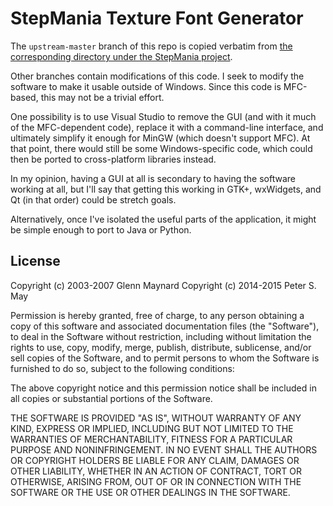 StepMania Texture Font Generator
================================

The `upstream-master` branch of this repo is copied verbatim from [the corresponding directory under the StepMania
project](https://github.com/stepmania/stepmania/tree/master/src/Texture%20Font%20Generator).

Other branches contain modifications of this code. I seek to modify the software to make it usable outside of Windows. Since this code is MFC-based, this may not be a trivial effort.

One possibility is to use Visual Studio to remove the GUI (and with it much of the MFC-dependent code), replace it with a command-line interface, and ultimately simplify it enough for MinGW (which doesn't support MFC). At that point, there would still be some Windows-specific code, which could then be ported to cross-platform libraries instead.

In my opinion, having a GUI at all is secondary to having the software working at all, but I'll say that getting this working in GTK+, wxWidgets, and Qt (in that order) could be stretch goals.

Alternatively, once I've isolated the useful parts of the application, it might be simple enough to port to Java or Python.

License
-------

Copyright (c) 2003-2007 Glenn Maynard
Copyright (c) 2014-2015 Peter S. May

Permission is hereby granted, free of charge, to any person obtaining a copy
of this software and associated documentation files (the "Software"), to deal
in the Software without restriction, including without limitation the rights
to use, copy, modify, merge, publish, distribute, sublicense, and/or sell
copies of the Software, and to permit persons to whom the Software is
furnished to do so, subject to the following conditions:

The above copyright notice and this permission notice shall be included in
all copies or substantial portions of the Software.

THE SOFTWARE IS PROVIDED "AS IS", WITHOUT WARRANTY OF ANY KIND, EXPRESS OR
IMPLIED, INCLUDING BUT NOT LIMITED TO THE WARRANTIES OF MERCHANTABILITY,
FITNESS FOR A PARTICULAR PURPOSE AND NONINFRINGEMENT. IN NO EVENT SHALL THE
AUTHORS OR COPYRIGHT HOLDERS BE LIABLE FOR ANY CLAIM, DAMAGES OR OTHER
LIABILITY, WHETHER IN AN ACTION OF CONTRACT, TORT OR OTHERWISE, ARISING FROM,
OUT OF OR IN CONNECTION WITH THE SOFTWARE OR THE USE OR OTHER DEALINGS IN
THE SOFTWARE.

